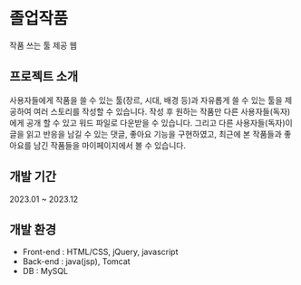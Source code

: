 # 졸업작품
작품 쓰는 툴 제공 웹

## 프로젝트 소개
사용자들에게 작품을 쓸 수 있는 툴(장르, 시대, 배경 등)과 자유롭게 쓸 수 있는 툴을 제공하여 여러 스토리를 작성할 수 있습니다. 
작성 후 원하는 작품만 다른 사용자들(독자)에게 공개 할 수 있고 워드 파일로 다운받을 수 있습니다. 
그리고 다른 사용자들(독자)이 글을 읽고 반응을 남길 수 있는 댓글, 좋아요 기능을 구현하였고, 최근에 본 작품들과 좋아요를 남긴 작품들을 마이페이지에서 볼 수 있습니다.

## 개발 기간
2023.01 ~ 2023.12

## 개발 환경
- Front-end : HTML/CSS, jQuery, javascript
- Back-end : java(jsp), Tomcat
- DB : MySQL


